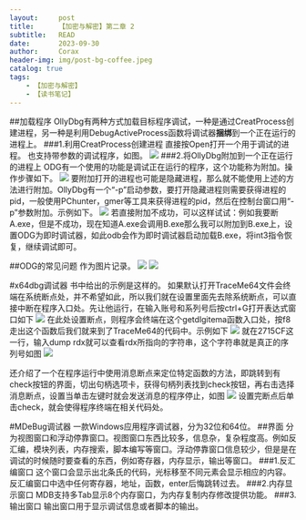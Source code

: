 ```yaml
---
layout:     post
title:      【加密与解密】第二章 2
subtitle:   READ
date:       2023-09-30
author:     Corax
header-img: img/post-bg-coffee.jpeg
catalog: true
tags:
    - 【加密与解密】
    - 【读书笔记】
---
```


##加载程序
OllyDbg有两种方式加载目标程序调试，一种是通过CreatProcess创建进程，另一种是利用DebugActiveProcess函数将调试器**捆绑**到一个正在运行的进程上。
###1.利用CreatProcess创建进程
直接按Open打开一个用于调试的进程。
也支持带参数的调试程序，如图。
![](https://typora-1321221957.cos.ap-shanghai.myqcloud.com/image1/202311021125550.png)
###2.将OllyDbg附加到一个正在运行的进程上
ODG有一个使用的功能是调试正在运行的程序，这个功能称为附加。操作步骤如下。
![](https://typora-1321221957.cos.ap-shanghai.myqcloud.com/image1/202311021125551.png)
要附加打开的进程也可能是隐藏进程，那么就不能使用上述的方法进行附加。OllyDbg有一个“-p”启动参数，要打开隐藏进程则需要获得进程的pid，一般使用PChunter，gmer等工具来获得进程的pid，然后在控制台窗口用“-p”参数附加。示例如下。
![](https://typora-1321221957.cos.ap-shanghai.myqcloud.com/image1/202311021125552.png)
若直接附加不成功，可以这样试试：例如我要断A.exe，但是不成功，现在知道A.exe会调用B.exe那么我可以附加到B.exe上，设置ODG为即时调试器，如此odb会作为即时调试器启动加载B.exe，将int3指令恢复，继续调试即可。

##ODG的常见问题
作为图片记录。
![](https://typora-1321221957.cos.ap-shanghai.myqcloud.com/image1/202311021125553.png)
![](https://typora-1321221957.cos.ap-shanghai.myqcloud.com/image1/202311021125555.png)


#x64dbg调试器
书中给出的示例是这样的。
如果默认打开TraceMe64文件会终端在系统断点处，并不希望如此，所以我们就在设置里面先去除系统断点，可以直接中断在程序入口处。先让他运行，在输入账号和系列号后按ctrl+G打开表达式窗口如下
![](https://typora-1321221957.cos.ap-shanghai.myqcloud.com/image1/202311021125556.png)
在此处设置断点，则程序会终端在这个getdlgitema函数入口处，按f8走出这个函数后我们就来到了TraceMe64的代码中。示例如下
![](https://typora-1321221957.cos.ap-shanghai.myqcloud.com/image1/202311021125557.png)
就在2715CF这一行，输入dump rdx就可以查看rdx所指向的字符串，这个字符串就是真正的序列号如图
![](https://typora-1321221957.cos.ap-shanghai.myqcloud.com/image1/202311021125558.png)


还介绍了一个在程序运行中使用消息断点来定位特定函数的方法，即跳转到有check按钮的界面，切出句柄选项卡，获得句柄列表找到check按钮，再右击选择消息断点，设置当单击左键时就会发送消息的程序停止，如图
![](https://typora-1321221957.cos.ap-shanghai.myqcloud.com/image1/202311021125559.png)
设置完断点后单击check，就会使得程序终端在相关代码处。


#MDeBug调试器
一款Windows应用程序调试器，分为32位和64位。
##界面
分为视图窗口和浮动停靠窗口。视图窗口东西比较多，信息杂，复杂程度高。例如反汇编，模块列表，内存搜索，脚本编写等窗口。浮动停靠窗口信息较少，但是是在调试的时候随时要查看的东西，例如寄存器，内存显示，输出等窗口。
###1.反汇编窗口
这个窗口会显示出北条氏的代码，光标移至不同元素会显示相应的内容。
反汇编窗口中选中任何寄存器，地址，函数，enter后悔跳转过去。
###2.内存显示窗口
MDB支持多Tab显示8个内存窗口，为内存复制内存修改提供功能。
###3.输出窗口
输出窗口用于显示调试信息或者脚本的输出。



​                                                                                                                                                                                                                                                                                                                                                                                                                                                                           